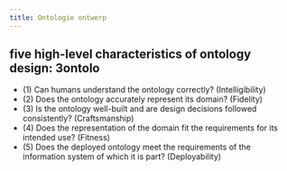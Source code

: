 ```yaml
---
title: Ontologie ontwerp
---
```


## five high-level characteristics of ontology design: 3ontolo
- (1) Can humans understand the ontology correctly? (Intelligibility)
- (2) Does the ontology accurately represent its domain? (Fidelity)
- (3) Is the ontology well-built and are design decisions followed consistently? (Craftsmanship)
- (4) Does the representation of the domain fit the requirements for its intended use? (Fitness)
- (5) Does the deployed ontology meet the requirements of the information system of which it is part? (Deployability)
##